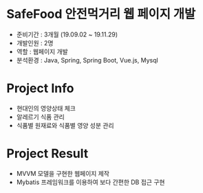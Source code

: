 # SafeFood 안전먹거리 웹 페이지 개발
- 준비기간 : 3개월 (19.09.02 ~ 19.11.29)
- 개발인원 : 2명
- 역할 : 웹페이지 개발
- 분석환경 : Java, Spring, Spring Boot, Vue.js, Mysql

# Project Info
- 현대인의 영양상태 체크
- 알레르기 식품 관리 
- 식품별 원재료와 식품별 영양 성분 관리

# Project Result
- MVVM 모델을 구현한 웹페이지 제작
- Mybatis 프레임워크를 이용하여 보다 간편한 DB 접근 구현
